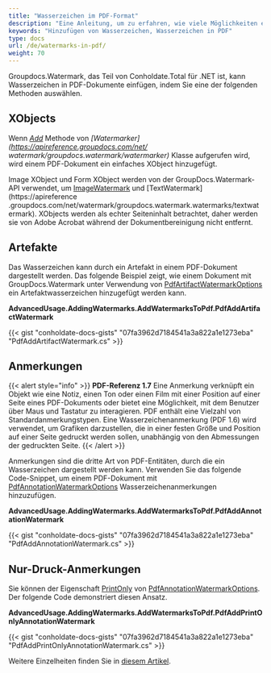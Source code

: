 ```yaml
---
title: "Wasserzeichen im PDF-Format"
description: "Eine Anleitung, um zu erfahren, wie viele Möglichkeiten es gibt, Wasserzeichen in PDF mit GroupDocs.Watermark hinzuzufügen, das Teil von Conholdate.Total für .NET ist."
keywords: "Hinzufügen von Wasserzeichen, Wasserzeichen in PDF"
type: docs
url: /de/watermarks-in-pdf/
weight: 70
---
```


Groupdocs.Watermark, das Teil von Conholdate.Total für .NET ist, kann Wasserzeichen in PDF-Dokumente einfügen, indem Sie eine der folgenden Methoden auswählen.

## XObjects

Wenn *[Add](https://apireference.groupdocs.com/net/watermark/groupdocs.watermark/watermarker/methods/add)* Methode von *[Watermarker](https://apireference.groupdocs.com/net/ watermark/groupdocs.watermark/watermarker)* Klasse aufgerufen wird, wird einem PDF-Dokument ein einfaches XObject hinzugefügt.

Image XObject und Form XObject werden von der GroupDocs.Watermark-API verwendet, um [ImageWatermark](https://apireference.groupdocs.com/net/watermark/groupdocs.watermark.watermarks/imagewatermark) und [TextWatermark](https://apireference .groupdocs.com/net/watermark/groupdocs.watermark.watermarks/textwatermark). XObjects werden als echter Seiteninhalt betrachtet, daher werden sie von Adobe Acrobat während der Dokumentbereinigung nicht entfernt.

## Artefakte

Das Wasserzeichen kann durch ein Artefakt in einem PDF-Dokument dargestellt werden. Das folgende Beispiel zeigt, wie einem Dokument mit GroupDocs.Watermark unter Verwendung von [PdfArtifactWatermarkOptions](https://apireference.groupdocs.com/net/watermark/groupdocs.watermark.options.pdf/pdfartifactwatermarkoptions) ein Artefaktwasserzeichen hinzugefügt werden kann.

**AdvancedUsage.AddingWatermarks.AddWatermarksToPdf.PdfAddArtifactWatermark**

{{< gist "conholdate-docs-gists" "07fa3962d7184541a3a822a1e1273eba" "PdfAddArtifactWatermark.cs" >}}

## Anmerkungen

{{< alert style="info" >}}
**PDF-Referenz 1.7**
Eine Anmerkung verknüpft ein Objekt wie eine Notiz, einen Ton oder einen Film mit einer Position auf einer Seite eines PDF-Dokuments oder bietet eine Möglichkeit, mit dem Benutzer über Maus und Tastatur zu interagieren. PDF enthält eine Vielzahl von Standardanmerkungstypen.
Eine Wasserzeichenanmerkung (PDF 1.6) wird verwendet, um Grafiken darzustellen, die in einer festen Größe und Position auf einer Seite gedruckt werden sollen, unabhängig von den Abmessungen der gedruckten Seite.
{{< /alert >}}

Anmerkungen sind die dritte Art von PDF-Entitäten, durch die ein Wasserzeichen dargestellt werden kann. Verwenden Sie das folgende Code-Snippet, um einem PDF-Dokument mit [PdfAnnotationWatermarkOptions](https://apireference.groupdocs.com/net/watermark/groupdocs.watermark.options.pdf/pdfannotationwatermarkoptions) Wasserzeichenanmerkungen hinzuzufügen.

**AdvancedUsage.AddingWatermarks.AddWatermarksToPdf.PdfAddAnnotationWatermark**

{{< gist "conholdate-docs-gists" "07fa3962d7184541a3a822a1e1273eba" "PdfAddAnnotationWatermark.cs" >}}

## Nur-Druck-Anmerkungen

Sie können der Eigenschaft [PrintOnly](https://apireference.groupdocs.com/net/watermark/groupdocs.watermark.options.pdf/pdfannotationwatermarkoptions/properties/printonly) von [PdfAnnotationWatermarkOptions]( https://apireference.groupdocs.com/net/watermark/groupdocs.watermark.options.pdf/pdfannotationwatermarkoptions). Der folgende Code demonstriert diesen Ansatz.

**AdvancedUsage.AddingWatermarks.AddWatermarksToPdf.PdfAddPrintOnlyAnnotationWatermark**

{{< gist "conholdate-docs-gists" "07fa3962d7184541a3a822a1e1273eba" "PdfAddPrintOnlyAnnotationWatermark.cs" >}}


Weitere Einzelheiten finden Sie in [diesem Artikel](https://docs.groupdocs.com/watermark/net/watermarks-in-pdf-document/).









